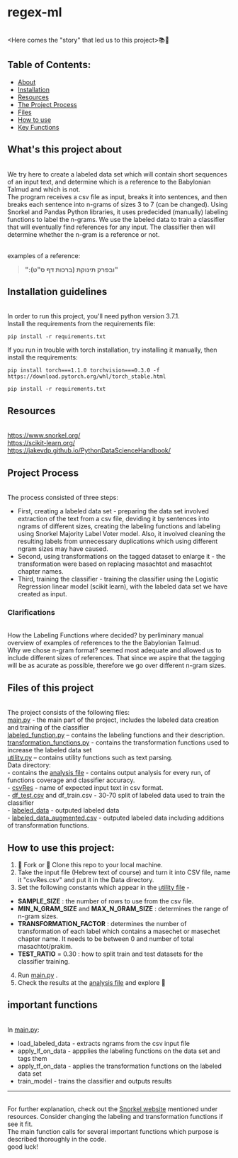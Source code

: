 # regex-ml
<br><Here comes the "story" that led us to this project>📚📜
<br>
## Table of Contents:
- [About](#about)
- [Installation](#installation)
- [Resources](#resources)
- [The Project Process](#process)
- [Files](#files)
- [How to use](#howto)
- [Key Functions](#functions)

<a name="about"/>

## What's this project about

<br>We try here to create a labeled data set which will contain short sequences of an input text, and determine which is a reference to the Babylonian Talmud and which is not.
<br>The program receives a csv file as input, breaks it into sentences, and then breaks each sentence into n-grams of sizes 3 to 7 (can be changed). Using Snorkel and Pandas Python libraries, it uses predecided (manually) labeling functions to label the n-grams. 
We use the labeled data to train a classifier that will eventually find references for any input. The classifier then will determine whether the n-gram is a reference or not.

<br>examples of a reference: 
>**":ובפרק תינוקת (ברכות דף ס"ט)"**

<a name="installation"/>

## Installation guidelines

<br>In order to run this project, you'll need python version 3.7.1.
<br>Install the requirements from the requirements file:
```
pip install -r requirements.txt
```
If you run in trouble with torch installation, try installing it manually, then install the requirements:
```
pip install torch===1.1.0 torchvision===0.3.0 -f https://download.pytorch.org/whl/torch_stable.html

pip install -r requirements.txt
```

<a name="resources"/>

## Resources
<br> https://www.snorkel.org/
<br> https://scikit-learn.org/
<br> https://jakevdp.github.io/PythonDataScienceHandbook/

<a name="process"/>

## Project Process
<br>The process consisted of three steps:
- First, creating a labeled data set - preparing the data set involved extraction of the text from a csv file, deviding it by sentences into ngrams of different sizes, creating the labeling functions and labeling using Snorkel Majority Label Voter model. Also, it involved cleaning the resulting labels from unnecessary duplications which using different ngram sizes may have caused. 
- Second, using transformations on the tagged dataset to enlarge it - the transformation were based on replacing masachtot and masachtot chapter names.
- Third, training the classifier - training the classifier using the Logistic Regression linear model (scikit learn), with
the labeled data set we have created as input.

 ### Clarifications

<br>How the Labeling Functions where decided? by perliminary manual overview of examples of references to the the Babylonian Talmud.
<br>Why we chose n-gram format? seemed most adequate and allowed us to include different sizes of references. That since we aspire that the tagging will be as acurate as possible, therefore we go over different n-gram sizes.

<a name="files"/>

## Files of this project

<br>The project consists of the following files:
<br>[main.py](main.py) - the main part of the project, includes the labeled data creation and training of the classifier
<br>[labeled_function.py](labeled_function.py) – contains the labeling functions and their description.
<br>[transformation_functions.py](transformation_function.py) - contains the transformation functions used to increase the labeled data set
<br>[utility.py](utility.py) – contains utility functions such as text parsing.
<br>Data directory:
<br> - contains the [analysis file](data/analysis.txt) - contains output analysis for every run, of functions coverage and classifier accuracy.
<br> - [csvRes](data/csvRes.csv) - name of expected input text in csv format. 
<br> - [df_test.csv](data/df_test.csv) and df_train.csv - 30-70 split of labeled data used to train the classifier
<br> - [labeled_data](data/labeled_data.csv) - outputed labeled data
<br>  - [labeled_data_augmented.csv](data/labeled_data_augmented.csv) - outputed labeled data including additions of transformation functions. 

 <a name="howto"/>
 
 ## How to use this project:
 
1. 🍴 Fork or 👯 Clone this repo to your local machine.
2. Take the input file (Hebrew text of course) and turn it into CSV file,  name it "csvRes.csv" and put it in the Data directory.
3. Set the following constants which appear in the [utility file](utility.py) -
* <b>SAMPLE_SIZE</b> : the number of rows to use from the csv file.
* <b>MIN_N_GRAM_SIZE</b> and <b>MAX_N_GRAM_SIZE</b> : determines the range of n-gram sizes.
* <b>TRANSFORMATION_FACTOR</b> : determines the number of transformation of each label which contains a masechet or masechet chapter  name. It needs to be between 0 and number of total masachtot/prakim.
* <b>TEST_RATIO</b> = 0.30 : how to split train and test datasets for the classifier training.
4. Run [main.py](main.py) .
5. Check the results at the [analysis file](data/analysis.txt) and explore 🔨 

 <a name="functions"/>
 
 ## important functions
 
 <br>In [main.py](main.py):
* load_labeled_data - extracts ngrams from the csv input file
* apply_lf_on_data - appplies the labeling functions on the data set and tags them
* apply_tf_on_data - applies the transformation functions on the labeled data set
* train_model - trains the classifier and outputs results
 ---
 <br> For further explanation, check out the [Snorkel website](https://www.snorkel.org/) mentioned under resources. Consider changing the labeling and transformation functions if see it fit.
 <br>The main function calls for several important functions which purpose is described thoroughly in the code.
 <br> good luck!
 
